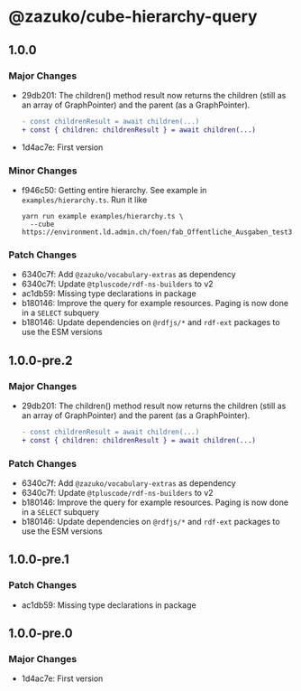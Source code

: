 # @zazuko/cube-hierarchy-query

## 1.0.0

### Major Changes

- 29db201: The children() method result now returns the children (still as an
  array of GraphPointer) and the parent (as a GraphPointer).

  ```patch
  - const childrenResult = await children(...)
  + const { children: childrenResult } = await children(...)
  ```

- 1d4ac7e: First version

### Minor Changes

- f946c50: Getting entire hierarchy. See example in `examples/hierarchy.ts`. Run it like

  ```
  yarn run example examples/hierarchy.ts \
    --cube https://environment.ld.admin.ch/foen/fab_Offentliche_Ausgaben_test3/7
  ```

### Patch Changes

- 6340c7f: Add `@zazuko/vocabulary-extras` as dependency
- 6340c7f: Update `@tpluscode/rdf-ns-builders` to v2
- ac1db59: Missing type declarations in package
- b180146: Improve the query for example resources. Paging is now done in a `SELECT` subquery
- b180146: Update dependencies on `@rdfjs/*` and `rdf-ext` packages to use the ESM versions

## 1.0.0-pre.2

### Major Changes

- 29db201: The children() method result now returns the children (still as an
  array of GraphPointer) and the parent (as a GraphPointer).

  ```patch
  - const childrenResult = await children(...)
  + const { children: childrenResult } = await children(...)
  ```

### Patch Changes

- 6340c7f: Add `@zazuko/vocabulary-extras` as dependency
- 6340c7f: Update `@tpluscode/rdf-ns-builders` to v2
- b180146: Improve the query for example resources. Paging is now done in a `SELECT` subquery
- b180146: Update dependencies on `@rdfjs/*` and `rdf-ext` packages to use the ESM versions

## 1.0.0-pre.1

### Patch Changes

- ac1db59: Missing type declarations in package

## 1.0.0-pre.0

### Major Changes

- 1d4ac7e: First version
